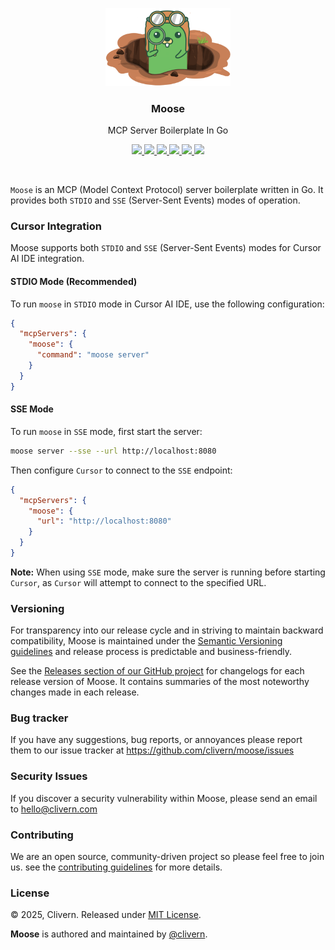 <p align="center">
    <img src="/static/logo.png?v=0.1.0" width="200" />
    <h3 align="center">Moose</h3>
    <p align="center">MCP Server Boilerplate In Go</p>
    <p align="center">
        <a href="https://github.com/clivern/moose/actions/workflows/build.yml">
            <img src="https://github.com/clivern/moose/actions/workflows/build.yml/badge.svg">
        </a>
        <a href="https://github.com/clivern/moose/actions">
            <img src="https://github.com/clivern/moose/workflows/Release/badge.svg">
        </a>
        <a href="https://github.com/clivern/moose/releases">
            <img src="https://img.shields.io/badge/Version-0.1.0-9B59B6.svg">
        </a>
        <a href="https://goreportcard.com/report/github.com/clivern/moose">
            <img src="https://goreportcard.com/badge/github.com/clivern/moose?v=0.1.0">
        </a>
        <a href="https://godoc.org/github.com/clivern/moose">
            <img src="https://godoc.org/github.com/clivern/moose?status.svg">
        </a>
        <a href="https://github.com/clivern/moose/blob/master/LICENSE">
            <img src="https://img.shields.io/badge/LICENSE-MIT-E74C3C.svg">
        </a>
    </p>
</p>
<br/>

`Moose` is an MCP (Model Context Protocol) server boilerplate written in Go. It provides both `STDIO` and `SSE` (Server-Sent Events) modes of operation.


### Cursor Integration

Moose supports both `STDIO` and `SSE` (Server-Sent Events) modes for Cursor AI IDE integration.


#### STDIO Mode (Recommended)

To run `moose` in `STDIO` mode in Cursor AI IDE, use the following configuration:

```json
{
  "mcpServers": {
    "moose": {
      "command": "moose server"
    }
  }
}
```


#### SSE Mode

To run `moose` in `SSE` mode, first start the server:

```bash
moose server --sse --url http://localhost:8080
```

Then configure `Cursor` to connect to the `SSE` endpoint:

```json
{
  "mcpServers": {
    "moose": {
      "url": "http://localhost:8080"
    }
  }
}
```

**Note:** When using `SSE` mode, make sure the server is running before starting `Cursor`, as `Cursor` will attempt to connect to the specified URL.


### Versioning

For transparency into our release cycle and in striving to maintain backward compatibility, Moose is maintained under the [Semantic Versioning guidelines](https://semver.org/) and release process is predictable and business-friendly.

See the [Releases section of our GitHub project](https://github.com/clivern/moose/releases) for changelogs for each release version of Moose. It contains summaries of the most noteworthy changes made in each release.


### Bug tracker

If you have any suggestions, bug reports, or annoyances please report them to our issue tracker at https://github.com/clivern/moose/issues


### Security Issues

If you discover a security vulnerability within Moose, please send an email to [hello@clivern.com](mailto:hello@clivern.com)


### Contributing

We are an open source, community-driven project so please feel free to join us. see the [contributing guidelines](CONTRIBUTING.md) for more details.


### License

© 2025, Clivern. Released under [MIT License](https://opensource.org/licenses/mit-license.php).

**Moose** is authored and maintained by [@clivern](http://github.com/clivern).
